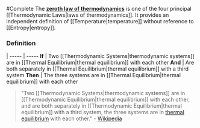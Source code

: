 #Complete 
The [**zeroth law of thermodynamics**](https://en.wikipedia.org/wiki/Zeroth_law_of_thermodynamics "Zeroth law of thermodynamics") is one of the four principal [[Thermodynamic Laws|laws of thermodynamics]].
It provides an independent definition of [[Temperature|temperature]] without reference to [[Entropy|entropy]].
### Definition
 | 
----- | -----
**If** | Two [[Thermodynamic Systems\|thermodynamic systems]] are in [[Thermal Equilibrium\|thermal equilibrium]] with each other
**And** | Are both separately in [[Thermal Equilibrium\|thermal equilibrium]] with a third system 
**Then** | The three systems are in [[Thermal Equilibrium\|thermal equilibrium]] with each other

> "Two [[Thermodynamic Systems|thermodynamic systems]] are in [[Thermodynamic Equilibrium|thermal equilibrium]] with each other, and are both separately in [[Thermodynamic Equilibrium|thermal equilibrium]] with a third system, the three systems are in [thermal equilibrium](app://obsidian.md/Equilibrium) with each other." - [Wikipedia](https://en.wikipedia.org/wiki/Zeroth_law_of_thermodynamics)
